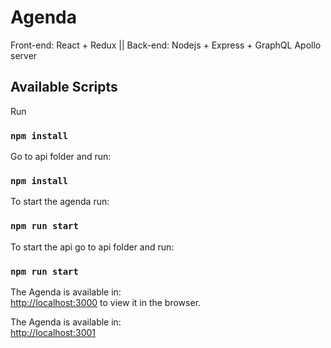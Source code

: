 # Agenda

Front-end: React + Redux ||
Back-end: Nodejs + Express + GraphQL Apollo server

## Available Scripts

Run

### `npm install`

Go to api folder and run:

### `npm install`

To start the agenda run:

### `npm run start`

To start the api go to api folder and run:

### `npm run start`

The Agenda is available in:\
[http://localhost:3000](http://localhost:3000) to view it in the browser.

The Agenda is available in:\
[http://localhost:3001](http://localhost:3001)
